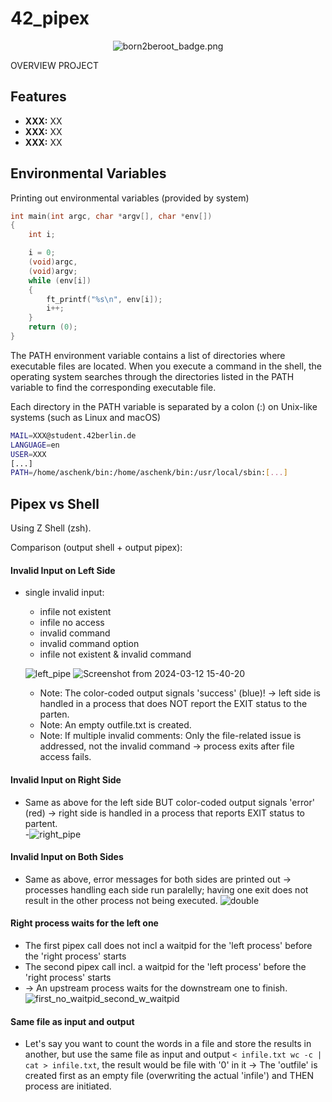 # 42_pipex

<p align="center">
    <img src="https://github.com/alx-sch/42_pipex/assets/134595144/292c30ab-c530-4977-b4ec-863d889eca6b" alt="born2beroot_badge.png" />
</p>

OVERVIEW PROJECT

## Features
- **XXX:** XX
- **XXX:** XX
- **XXX:** XX

## Environmental Variables

Printing out environmental variables (provided by system)
```C
int	main(int argc, char *argv[], char *env[])
{
	int	i;

	i = 0;
	(void)argc,
	(void)argv;
	while (env[i])
	{
		ft_printf("%s\n", env[i]);
		i++;
	}
	return (0);
}
```
The PATH environment variable contains a list of directories where executable files are located. When you execute a command in the shell, the operating system searches through the directories listed in the PATH variable to find the corresponding executable file.

Each directory in the PATH variable is separated by a colon (:) on Unix-like systems (such as Linux and macOS)
```bash
MAIL=XXX@student.42berlin.de
LANGUAGE=en
USER=XXX
[...]
PATH=/home/aschenk/bin:/home/aschenk/bin:/usr/local/sbin:[...]
```

## Pipex vs Shell

Using Z Shell (zsh).

Comparison (output shell + output pipex):

#### Invalid Input on Left Side
- single invalid input:
	- infile not existent
 	- infile no access
  	- invalid command
  	- invalid command option
  	- infile not existent & invalid command    	

  ![left_pipe](https://github.com/alx-sch/42_pipex/assets/134595144/b64c8772-8e1c-4acd-9d68-8450d86f0934)
   ![Screenshot from 2024-03-12 15-40-20](https://github.com/alx-sch/42_pipex/assets/134595144/cd8219f5-eb17-4cf0-a390-9588adde7a93)

	- Note: The color-coded output signals 'success' (blue)! -> left side is handled in a process that does NOT report the EXIT status to the parten.
 	- Note: An empty outfile.txt is created.
  	- Note: If multiple invalid comments: Only the file-related issue is addressed, not the invalid command -> process exits after file access fails.
 
#### Invalid Input on Right Side   
- Same as above for the left side BUT color-coded output signals 'error' (red) -> right side is handled in a process that reports EXIT status to partent.    
	-![right_pipe](https://github.com/alx-sch/42_pipex/assets/134595144/831aabca-d00b-4afe-97f6-25865f59fe61)    

#### Invalid Input on Both Sides
- Same as above, error messages for both sides are printed out -> processes handling each side run paralelly; having one exit does not result in the other process not being executed.
  ![double](https://github.com/alx-sch/42_pipex/assets/134595144/569798fb-55fe-4a8b-9073-52d10bc36ea3)

#### Right process waits for the left one 
- The first pipex call does not incl a waitpid for the 'left process' before the 'right process' starts
- The second pipex call incl. a waitpid for the 'left process' before the 'right process' starts
- -> An upstream process waits for the downstream one to finish.
![first_no_waitpid_second_w_waitpid](https://github.com/alx-sch/42_pipex/assets/134595144/ca798d7e-d7b8-45f2-9d71-a2fc1d0fd0b8)

#### Same file as input and output
- Let's say you want to count the words in a file and store the results in another, but use the same file as input and output `< infile.txt wc -c | cat > infile.txt`, the result would be file with '0' in it -> The 'outfile' is created first as an empty file (overwriting the actual 'infile') and THEN process are initiated.

